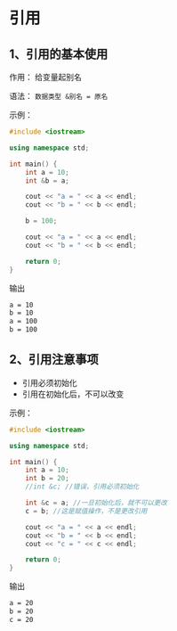 # 引用

## 1、引用的基本使用

作用： 给变量起别名

语法： `数据类型 &别名 = 原名`

示例：

```cpp
#include <iostream>

using namespace std;

int main() {
    int a = 10;
    int &b = a;

    cout << "a = " << a << endl;
    cout << "b = " << b << endl;

    b = 100;

    cout << "a = " << a << endl;
    cout << "b = " << b << endl;

    return 0;
}

```

输出

```bash
a = 10
b = 10
a = 100
b = 100
```

## 2、引用注意事项

- 引用必须初始化
- 引用在初始化后，不可以改变

示例：

```cpp
#include <iostream>

using namespace std;

int main() {
    int a = 10;
    int b = 20;
    //int &c; //错误，引用必须初始化

    int &c = a; //一旦初始化后，就不可以更改
    c = b; //这是赋值操作，不是更改引用

    cout << "a = " << a << endl;
    cout << "b = " << b << endl;
    cout << "c = " << c << endl;

    return 0;
}

```

输出

```bash
a = 20
b = 20
c = 20
```
